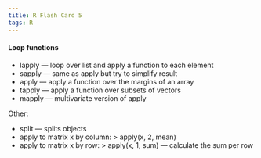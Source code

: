 ```yaml
---
title: R Flash Card 5
tags: R
---
```


#### Loop functions

* lapply — loop over list and apply a function to each element
* sapply — same as apply but try to simplify result
* apply — apply a function over the margins of an array
* tapply — apply a function over  subsets of vectors
* mapply — multivariate version of apply

Other:

* split — splits objects
* apply to matrix x by column: > apply(x, 2, mean)
* apply to matrix x by row: > apply(x, 1, sum) — calculate the sum per row

